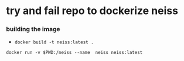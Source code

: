 # try and fail repo to dockerize neiss

### building the image

* `docker build -t neiss:latest .`

`docker run -v $PWD:/neiss --name  neiss neiss:latest`